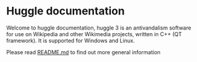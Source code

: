 Huggle documentation
========================

Welcome to huggle documentation, huggle 3 is an antivandalism software for use on Wikipedia and other
Wikimedia projects, written in C++ (QT framework). It is supported for Windows and Linux.

Please read [README.md](md__data_project_huggle_repo_huggle3-qt-lx_README.html) to find out more general information

